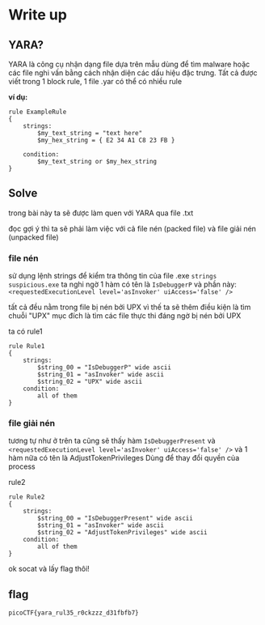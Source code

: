 # Write up
## YARA?

YARA là công cụ nhận dạng file dựa trên mẫu dùng để tìm malware hoặc các file nghi vấn bằng cách nhận diện các dấu
hiệu đặc trưng. Tất cả được viết trong 1 block rule, 1 file .yar có thể có nhiều rule

**ví dụ:**
```
rule ExampleRule
{
    strings:
        $my_text_string = "text here"
        $my_hex_string = { E2 34 A1 C8 23 FB }

    condition:
        $my_text_string or $my_hex_string
}
```

## Solve
trong bài này ta sẽ được làm quen với YARA qua file .txt

đọc gợi ý thì ta sẽ phải làm việc với cả file nén (packed file) và file giải nén (unpacked file)
### file nén
sử dụng lệnh strings để kiểm tra thông tin của file .exe
`strings suspicious.exe`
ta nghi ngờ 1 hàm có tên là `IsDebuggerP` và phần này: `<requestedExecutionLevel level='asInvoker' uiAccess='false' />`

tất cả đều nằm trong file bị nén bởi UPX vì thế ta sẽ thêm điều kiện là tìm chuỗi "UPX" mục đích là tìm các file thực thi đáng ngờ bị nén bởi UPX

ta có rule1
```
rule Rule1
{
    strings:
        $string_00 = "IsDebuggerP" wide ascii
        $string_01 = "asInvoker" wide ascii
        $string_02 = "UPX" wide ascii
    condition:
        all of them
}
```

### file giải nén
tương tự như ở trên ta cũng sẽ thấy hàm `IsDebuggerPresent` và `<requestedExecutionLevel level='asInvoker' uiAccess='false' />`
và 1 hàm nữa có tên là AdjustTokenPrivileges Dùng để thay đổi quyền của process

rule2
```
rule Rule2
{
    strings:
        $string_00 = "IsDebuggerPresent" wide ascii
        $string_01 = "asInvoker" wide ascii
        $string_02 = "AdjustTokenPrivileges" wide ascii
    condition:
        all of them
}
```

ok socat và lấy flag thôi!

## flag
`picoCTF{yara_rul35_r0ckzzz_d31fbfb7}`